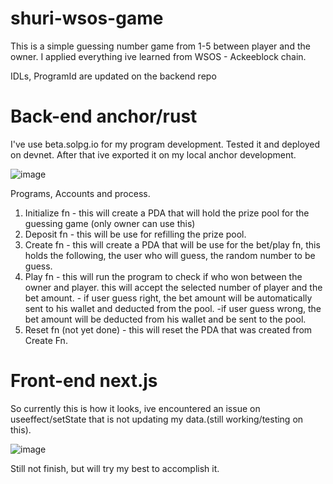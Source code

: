 # shuri-wsos-game

This is a simple guessing number game from 1-5 between player and the owner. I applied everything ive learned from WSOS - Ackeeblock chain.

IDLs, ProgramId are updated on the backend repo

# Back-end  anchor/rust

I've use beta.solpg.io for my program development. Tested it and deployed on devnet. After that ive exported it on my local anchor development.

![image](https://user-images.githubusercontent.com/110050848/230229193-d7cad8d3-900c-4089-8230-fe3f4eee8312.png)

Programs, Accounts and process.
1. Initialize fn - this will create a PDA that will hold the prize pool for the guessing game (only owner can use this)
2. Deposit fn - this will be use for refilling the prize pool.
3. Create fn - this will create a PDA that will be use for the bet/play fn, this holds the following, the user  who will guess, the random number to be guess.
4. Play fn - this will run the program to check if who won between the owner and player. this will accept the selected number of player and the bet amount.
              - if user guess right, the bet amount will be automatically sent to his wallet and deducted from the pool.
               -if user guess wrong, the bet amount will be deducted from his wallet and be sent to the pool.
5. Reset fn (not yet done) - this will reset the PDA that was created from Create Fn.

# Front-end next.js

So currently this is how it looks, ive encountered an issue on useeffect/setState that is not updating my data.(still working/testing on this).

![image](https://user-images.githubusercontent.com/110050848/230230281-cb770553-1997-4e7d-830b-fc414145323d.png)

Still not finish, but will try my best to accomplish it.
